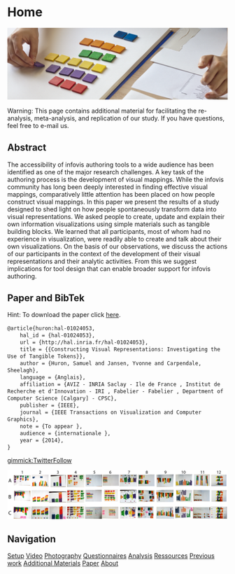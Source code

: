 # Home

![Teaser](images/teaser1.png)

Warning: This page contains additional material for facilitating the re-analysis, meta-analysis, and replication of our study. If you have questions, feel free to e-mail us.

## Abstract 

The accessibility of infovis authoring tools to a wide audience has been identified as one of the major research challenges. A key task of the authoring process is the development of visual mappings. While the infovis community has long been deeply interested in finding effective visual mappings, comparatively little attention has been placed on how people construct visual mappings. In this paper we present the results of a study designed to shed light on how people spontaneously transform data into visual representations. We asked people to create, update and explain their own information visualizations using simple materials such as tangible building blocks. We learned that all participants, most of whom had no experience in visualization, were readily able to create and talk about their own visualizations. On the basis of our observations, we discuss the actions of our participants in the context of the development of their visual representations and their analytic activities. From this we suggest implications for tool design that can enable broader support for infovis authoring.


## Paper and BibTek 
Hint: To download the paper click <a href="http://hal.inria.fr/hal-01024053" target="_blank">here</a>.

	@article{huron:hal-01024053,
	    hal_id = {hal-01024053},
	    url = {http://hal.inria.fr/hal-01024053},
	    title = {{Constructing Visual Representations: Investigating the Use of Tangible Tokens}},
	    author = {Huron, Samuel and Jansen, Yvonne and Carpendale, Sheelagh},
	    language = {Anglais},
	    affiliation = {AVIZ - INRIA Saclay - Ile de France , Institut de Recherche et d'Innovation - IRI , Fabelier - Fabelier , Department of Computer Science [Calgary] - CPSC},
	    publisher = {IEEE},
	    journal = {IEEE Transactions on Visualization and Computer Graphics},
	    note = {To appear },
	    audience = {internationale },
	    year = {2014},
	}

[gimmick:TwitterFollow](@timodoerr)


![All visualziation produce by participant](images/teaser2.png)
## Navigation 

[Setup](setup.md)
[Video](videos.md)
[Photography](photography.md)
[Questionnaires](questionnaires.md)
[Analysis](analysis.md)
[Ressources](ressources.md)
[Previous work](previouswork.md)
[Additional Materials](additional.md)
[Paper](paper.md)
[About](about.md)




